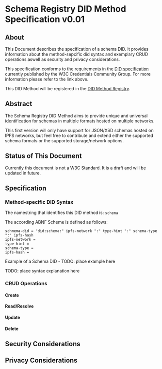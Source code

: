 # Schema Registry DID Method Specification v0.01
## About

This Document describes the specification of a schema DID. It provides information about the method-sepcific did syntax and exemplary CRUD operations aswell as security and privacy considerations.

This specification conforms to the requirements in the [DID specification](https://w3c.github.io/did-core/) currently published by the W3C Credentials Community Group. For more information please refer to the link above. 

This DID Method will be registered in the [DID Method Registry](https://w3c-ccg.github.io/did-method-registry/#the-registry).

## Abstract

The Schema Registry DID Method aims to provide unique and universal identification for schemas in multiple formats hosted on multiple networks.

This first version will only have support for JSON/XSD schemas hosted on IPFS networks, but feel free to contribute and extend either the supported schema formats or the supported storage/network options.

## Status of This Document

Currently this document is not a W3C Standard. It is a draft and will be updated in future.


## Specification
### Method-specific DID Syntax
The namestring that identifies this DID method is: ```schema```

The according ABNF Scheme is defined as follows: 
````
schmema-did = "did:schema:" ipfs-network ":" type-hint ":" schema-type ":" ipfs-hash 
ipfs-network = 
type-hint =
schema-type = 
ipfs-hash =
````

Example of a Schema DID - TODO: place example here

TODO: place syntax explanation here

### CRUD Operations
#### Create
#### Read/Resolve
#### Update
#### Delete
## Security Considerations
## Privacy Considerations